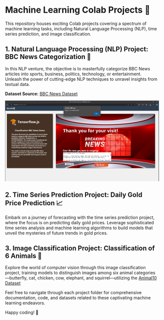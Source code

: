 # Machine Learning Colab Projects 🤖

This repository houses exciting Colab projects covering a spectrum of machine learning tasks, including Natural Language Processing (NLP), time series prediction, and image classification.

## 1. Natural Language Processing (NLP) Project: BBC News Categorization 📰

In this NLP venture, the objective is to masterfully categorize BBC News articles into sports, business, politics, technology, or entertainment. Unleash the power of cutting-edge NLP techniques to unravel insights from textual data.

**Dataset Source:** [BBC News Dataset](http://mlg.ucd.ie/datasets/bbc.html)

![Project Image](images/tfjs_nlp_bbc_news.png)


## 2. Time Series Prediction Project: Daily Gold Price Prediction 📈

Embark on a journey of forecasting with the time series prediction project, where the focus is on predicting daily gold prices. Leverage sophisticated time series analysis and machine learning algorithms to build models that unveil the mysteries of future trends in gold prices.


## 3. Image Classification Project: Classification of 6 Animals 🐾

Explore the world of computer vision through this image classification project, training models to distinguish images among six animal categories—butterfly, cat, chicken, cow, elephant, and squirrel—utilizing the [Animal10 Dataset](https://www.kaggle.com/datasets/viratkothari/animal10.)

Feel free to navigate through each project folder for comprehensive documentation, code, and datasets related to these captivating machine learning endeavors.

Happy coding! 🚀
